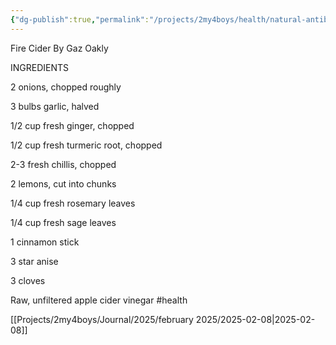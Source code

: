 ```yaml
---
{"dg-publish":true,"permalink":"/projects/2my4boys/health/natural-antibiotic/"}
---
```


Fire Cider
By Gaz Oakly

INGREDIENTS

2 onions, chopped roughly 

3 bulbs garlic, halved 

1/2 cup fresh ginger, chopped

1/2 cup fresh turmeric root, chopped

2-3 fresh chillis, chopped 

2 lemons, cut into chunks 

1/4 cup fresh rosemary leaves 

1/4 cup fresh sage leaves 

1 cinnamon stick 

3 star anise 

3 cloves 

Raw, unfiltered apple cider vinegar
#health 

[[Projects/2my4boys/Journal/2025/february 2025/2025-02-08\|2025-02-08]]
